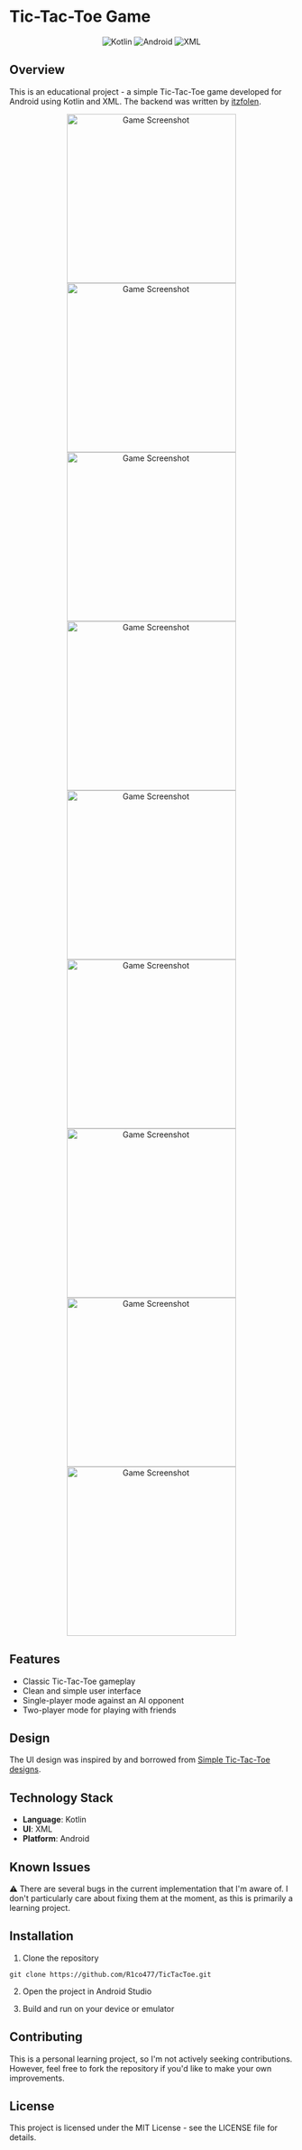# Tic-Tac-Toe Game

<div align="center">
  <img src="https://img.shields.io/badge/Kotlin-7F52FF?style=for-the-badge&logo=kotlin&logoColor=white" alt="Kotlin"/>
  <img src="https://img.shields.io/badge/Android-3DDC84?style=for-the-badge&logo=android&logoColor=white" alt="Android"/>
  <img src="https://img.shields.io/badge/XML-005C97?style=for-the-badge" alt="XML"/>
</div>

## Overview

This is an educational project - a simple Tic-Tac-Toe game developed for Android using Kotlin and XML. The backend was written by [itzfolen](https://github.com/itzfolen).

<div align="center">
  <img src="https://github.com/R1co477/TicTacToe/blob/main/screenshots/photo_1_2025-05-10_13-26-17.jpg" alt="Game Screenshot" width="300"/>
  <img src="https://github.com/R1co477/TicTacToe/blob/main/screenshots/photo_2_2025-05-10_13-26-17.jpg" alt="Game Screenshot" width="300"/>
  <img src="https://github.com/R1co477/TicTacToe/blob/main/screenshots/photo_3_2025-05-10_13-26-17.jpg" alt="Game Screenshot" width="300"/>
  <img src="https://github.com/R1co477/TicTacToe/blob/main/screenshots/photo_4_2025-05-10_13-26-17.jpg" alt="Game Screenshot" width="300"/>
  <img src="https://github.com/R1co477/TicTacToe/blob/main/screenshots/photo_5_2025-05-10_13-26-17.jpg" alt="Game Screenshot" width="300"/>
  <img src="https://github.com/R1co477/TicTacToe/blob/main/screenshots/photo_6_2025-05-10_13-26-17.jpg" alt="Game Screenshot" width="300"/>
  <img src="https://github.com/R1co477/TicTacToe/blob/main/screenshots/photo_7_2025-05-10_13-26-17.jpg" alt="Game Screenshot" width="300"/>
  <img src="https://github.com/R1co477/TicTacToe/blob/main/screenshots/photo_8_2025-05-10_13-26-17.jpg" alt="Game Screenshot" width="300"/>
  <img src="https://github.com/R1co477/TicTacToe/blob/main/screenshots/photo_9_2025-05-10_13-26-17.jpg" alt="Game Screenshot" width="300"/>
</div>

## Features

- Classic Tic-Tac-Toe gameplay
- Clean and simple user interface
- Single-player mode against an AI opponent
- Two-player mode for playing with friends

## Design

The UI design was inspired by and borrowed from [Simple Tic-Tac-Toe designs](https://dribbble.com/shots/6187597-Tic-Tac-Toe).

## Technology Stack

- **Language**: Kotlin
- **UI**: XML
- **Platform**: Android

## Known Issues

⚠️ There are several bugs in the current implementation that I'm aware of. I don't particularly care about fixing them at the moment, as this is primarily a learning project.

## Installation

1. Clone the repository
```
git clone https://github.com/R1co477/TicTacToe.git
```

2. Open the project in Android Studio

3. Build and run on your device or emulator

## Contributing

This is a personal learning project, so I'm not actively seeking contributions. However, feel free to fork the repository if you'd like to make your own improvements.

## License

This project is licensed under the MIT License - see the LICENSE file for details.
